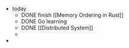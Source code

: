 - today
	- DONE finish [[Memory Ordering in Rust]]
	- DONE Go learning
	- DONE [[Distributed System]]
	-
-